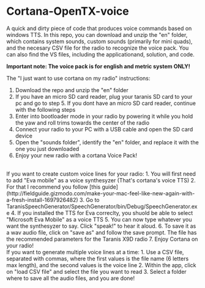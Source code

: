 # Cortana-OpenTX-voice
A quick and dirty piece of code that produces voice commands based on windows TTS. In this repo, you can download and unzip the "en" folder, which contains system sounds, custom sounds (primarily for mini quads), and the necesary CSV file for the radio to recognize the voice pack. You can also find the VS files, including the applicationand, solution, and code.<br>

**Important note: The voice pack is for english and metric system ONLY!**

The "I just want to use cortana on my radio" instructions:
1. Download the repo and unzip the "en" folder
2. If you have an micro SD card reader, plug your taranis SD card to your pc and go to step 5. If you dont have an micro SD card reader, continue with the following steps
3. Enter into bootloader mode in your radio by powering it while you hold the yaw and roll trims towards the center of the radio
4. Connect your radio to your PC with a USB cable and open the SD card device
5. Open the "sounds folder", identify the "en" folder, and replace it with the one you just downloaded
6. Enjoy your new radio with a cortana Voice Pack!
<br>
If you want to create custom voice lines for your radio:
1. You will first need to add "Eva mobile" as a voice synthesyzer (That's cortana's voice TTS)
2. For that I recommend you follow [this guide](http://fieldguide.gizmodo.com/make-your-mac-feel-like-new-again-with-a-fresh-install-1697926482)
3. Go to TaranisSpeechGenerator/SpeechGenerator/bin/Debug/SpeechGenerator.exe
4. If you installed the TTS for Eva correclty, you shuold be able to select "Microsoft Eva Mobile" as a voice TTS
5. You can now type whatever you want the synthesyzer to say. Click "speak!" to hear it aloud.
6. To save it as a wav audio file, click on "save as" and follow the save prompt. The file has the recommended parameters for the Taranis X9D radio
7. Enjoy Cortana on your radio!
<br>
If you want to generate multiple voice lines at a time:
1. Use a CSV file, separated with commas, where the first values is the file name (6 letters max length), and the second values is the voice line
2. Within the app, click on "load CSV file" and select the file you want to read
3. Select a folder where to save all the audio files, and you are done!
